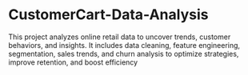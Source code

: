 # CustomerCart-Data-Analysis
 This project analyzes online retail data to uncover trends, customer behaviors, and insights. It includes data cleaning, feature engineering, segmentation, sales trends, and churn analysis to optimize strategies, improve retention, and boost efficiency
